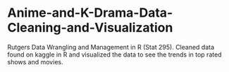 # Anime-and-K-Drama-Data-Cleaning-and-Visualization
Rutgers Data Wrangling and Management in R (Stat 295). Cleaned data found on kaggle in R and visualized the data to see the trends in top rated shows and movies.
